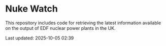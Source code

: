 # Nuke Watch

This repository includes code for retrieving the latest information available on the output of EDF nuclear power plants in the UK.

Last updated: 2025-10-05 02:39